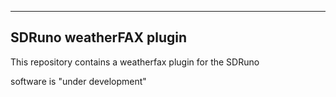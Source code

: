 
--------------------------------------------------------------------------
SDRuno weatherFAX plugin
-------------------------------------------------------------------------

This repository contains a weatherfax plugin for the SDRuno

software is "under development"

